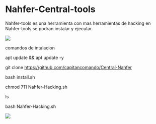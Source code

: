 # Nahfer-Central-tools

Nahfer-tools es una herramienta con mas herramientas de hacking
en Nahfer-tools se podran instalar y ejecutar.

<img src="https://wwwlegionhackingnahferdata.files.wordpress.com/2020/09/f09f928ee18d9de2839fe0bc98e294bce283a2e0bf98e29ca6e29db0f09f859df09f8590f09f8597f09f8595f09f8594f09f85a1e29db1-e294bce283a2f096a398e29ca6-20200917_184537-1.jpg?w=300">

comandos de intalacion

apt update && apt update -y

git clone https://github.com/capitancomando/Central-Nahfer

bash install.sh 

chmod 711 Nahfer-Hacking.sh

ls

bash Nahfer-Hacking.sh

<img src="https://infosertecblog.files.wordpress.com/2019/03/190301-3.jpg?w=300">




